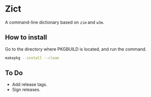 # Zict

A command-line dictionary based on `zim` and `w3m`.

## How to install

Go to the directory where PKGBUILD is located, and run the command.

```sh
makepkg --install --clean
```

## To Do

-   Add release tags.
-   Sign releases.

